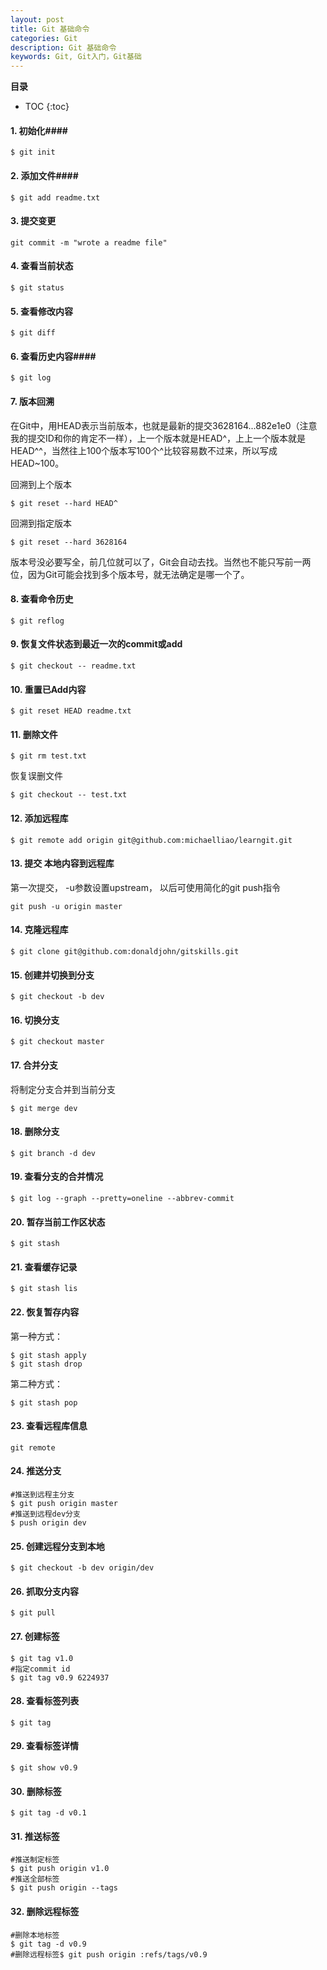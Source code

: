 ```yaml
---
layout: post
title: Git 基础命令
categories: Git
description: Git 基础命令
keywords: Git, Git入门，Git基础
---
```


**目录**

* TOC
{:toc}


#### 1. 初始化####

```
$ git init
```
#### 2. 添加文件####

```
$ git add readme.txt
```
#### 3. 提交变更 ####

```
git commit -m "wrote a readme file"
```
#### 4. 查看当前状态 ####

```
$ git status
```

#### 5. 查看修改内容 ####

```
$ git diff
```

#### 6. 查看历史内容####

```
$ git log
```

#### 7. 版本回溯 ####

在Git中，用HEAD表示当前版本，也就是最新的提交3628164...882e1e0（注意我的提交ID和你的肯定不一样），上一个版本就是HEAD^，上上一个版本就是HEAD^^，当然往上100个版本写100个^比较容易数不过来，所以写成HEAD~100。

回溯到上个版本
```
$ git reset --hard HEAD^
```
回溯到指定版本
```
$ git reset --hard 3628164
```
版本号没必要写全，前几位就可以了，Git会自动去找。当然也不能只写前一两位，因为Git可能会找到多个版本号，就无法确定是哪一个了。
#### 8. 查看命令历史 ####

```
$ git reflog
```
#### 9. 恢复文件状态到最近一次的commit或add ####

```
$ git checkout -- readme.txt
```

#### 10. 重置已Add内容 ####

```
$ git reset HEAD readme.txt
```

#### 11. 删除文件 ####

```
$ git rm test.txt
```
恢复误删文件
```
$ git checkout -- test.txt
```

#### 12. 添加远程库 ####

```
$ git remote add origin git@github.com:michaelliao/learngit.git
```

#### 13. 提交 本地内容到远程库 ####
第一次提交， -u参数设置upstream， 以后可使用简化的git push指令
```
git push -u origin master
```
#### 14. 克隆远程库 ####

```
$ git clone git@github.com:donaldjohn/gitskills.git
```

#### 15. 创建并切换到分支 ####

```
$ git checkout -b dev
```

#### 16. 切换分支 ####

```
$ git checkout master
```

#### 17. 合并分支 ####
将制定分支合并到当前分支
```
$ git merge dev
```

#### 18. 删除分支 ####

```
$ git branch -d dev
```

#### 19. 查看分支的合并情况 ####

```
$ git log --graph --pretty=oneline --abbrev-commit
```

#### 20. 暂存当前工作区状态 ####

```
$ git stash
```

#### 21. 查看缓存记录 ####

```
$ git stash lis
```

#### 22. 恢复暂存内容 ####
第一种方式：
```
$ git stash apply
$ git stash drop
```
第二种方式：
```
$ git stash pop
```

#### 23. 查看远程库信息  ####

```
git remote
```

#### 24. 推送分支 ####

```
#推送到远程主分支
$ git push origin master
#推送到远程dev分支
$ push origin dev
```


#### 25. 创建远程分支到本地 ####

```
$ git checkout -b dev origin/dev
```

#### 26. 抓取分支内容 ####

```
$ git pull
```

#### 27. 创建标签 ####

```
$ git tag v1.0
#指定commit id
$ git tag v0.9 6224937
```
#### 28. 查看标签列表 ####

```
$ git tag
```

#### 29. 查看标签详情 ####

```
$ git show v0.9
```


#### 30. 删除标签 ####

```
$ git tag -d v0.1
```

#### 31. 推送标签 ####

```
#推送制定标签
$ git push origin v1.0
#推送全部标签
$ git push origin --tags
```

#### 32. 删除远程标签 ####

```
#删除本地标签
$ git tag -d v0.9
#删除远程标签$ git push origin :refs/tags/v0.9
```
